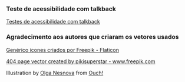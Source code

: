 ### Teste de acessibilidade com talkback
<a href="https://www.loom.com/share/476d65a029a44d0280da62f76813dd81"> Testes de acessibilidade com talkback</a>






### Agradecimento aos autores que criaram os vetores usados
<a href="https://www.flaticon.com/br/icones-gratis/generico" title="genérico ícones">Genérico ícones criados por Freepik - Flaticon</a>

<a href='https://www.freepik.com/vectors/404-page'>404 page vector created by pikisuperstar - www.freepik.com</a>

Illustration by <a href="https://icons8.com/illustrations/author/2sm0UqgTlIgD">Olga Nesnova</a> from <a href="https://icons8.com/illustrations">Ouch!</a>
